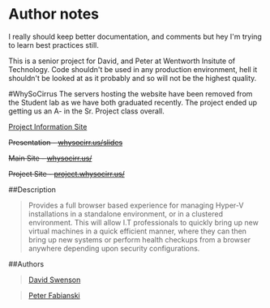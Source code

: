 # Author notes
I really should keep better documentation, and comments but hey I'm trying to learn best practices still.

This is a senior project for David, and Peter at Wentworth Insitute of Technology. Code shouldn't be used in any production environment, hell it shouldn't be looked at as it probably and so will not be the highest quality.


#WhySoCirrus
The servers hosting the website have been removed from the Student lab as we have both graduated recently. The project ended up getting us an A- in the Sr. Project class overall.

[Project Information Site](https://swensond.com/whysocirrus/)

~~Presentation - [whysocirr.us/slides](https://whysocirr.us/slides)~~

~~Main Site - [whysocirr.us/](https://whysocirr.us/)~~

~~Project Site - [project.whysocirr.us/](http://project.whysocirr.us)~~

##Description
> Provides a full browser based experience for managing Hyper-V installations in a standalone environment, or in a clustered environment. This will allow I.T professionals to quickly bring up new virtual machines in a quick efficient manner, where they can then bring up new systems or perform health checkups from a browser anywhere depending upon security configurations.

##Authors
> [David Swenson](https://www.linkedin.com/pub/david-swenson/51/a1b/354)

> [Peter Fabianski](https://www.linkedin.com/pub/peter-fabianski/4a/43a/593)
